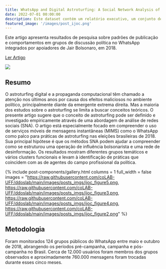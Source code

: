 ```yaml
---
title: WhatsApp and Digital Astroturfing: A Social Network Analysis of Brazilian Political Discussion Groups of Bolsonaro’s Supporters
date: 2022-07-01 00:00:00
description: Este dataset contém um relatório executivo, um conjunto de gráficos e uma série de tabelas de contigência referentes ao monitoramento de 60 grupos de discussão política de perfil bolsonarista no WhatsApp.
featured_image: '/images/post_ijoc.png'
---
```


Este artigo apresenta resultados de pesquisa sobre padrões de publicação e comportamentos em grupos de discussão política no WhatsApp integrados por apoiadores de Jair Bolsonaro, em 2018.

<a href="https://ijoc.org/index.php/ijoc/article/view/17296/3770" class="button--fill">Ler Artigo</a>

![](https://raw.githubusercontent.com/coLAB-UFF/ddoslab/main/images/posts_imgs/ijoc_figure2.png)

## Resumo

O astroturfing digital e a propaganda computacional têm chamado a atenção nos últimos anos por causa dos efeitos maliciosos no ambiente político, principalmente diante da emergente extrema direita. Mas a maioria dos estudos sobre o astroturfing se limita a buscar conceitos teóricos. O presente artigo sugere que o conceito de astroturfing pode ser definido e investigado empiricamente através de uma abordagem de análise de redes sociais (SNA). O artigo está especialmente focado em compreender o uso de serviços móveis de mensagens instantâneas (MIMS) como o WhatsApp como palco para práticas de astroturfing nas eleições brasileiras de 2018. Sua principal hipótese é que os métodos SNA podem ajudar a compreender como se estruturou uma operação de influência bolsonarista e uma rede de desinformação. Os resultados mostram diferentes grupos temáticos e vários clusters funcionais e levam à identificação de práticas que coincidem com as de agentes do campo profissional da política.

{% include post-components/gallery.html
	columns = 1
	full_width = false
	images = "https://raw.githubusercontent.com/coLAB-UFF/ddoslab/main/images/posts_imgs/ijoc_figure5.png, https://raw.githubusercontent.com/coLAB-UFF/ddoslab/main/images/posts_imgs/ijoc_figure3.png, https://raw.githubusercontent.com/coLAB-UFF/ddoslab/main/images/posts_imgs/ijoc_figure4.png, https://raw.githubusercontent.com/coLAB-UFF/ddoslab/main/images/posts_imgs/ijoc_figure2.png"
%}

## Metodologia

Foram monitorados 124 grupos públicos do WhatsApp entre maio e outubro de 2018, abrangendo os períodos pré-campanha, campanha e pós-campanha no Brasil. Cerca de 12.000 usuários foram membros dos grupos observados e aproximadamente 760.000 mensagens foram trocadas durante esses cinco meses.

